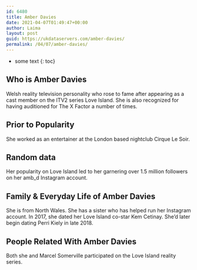 ```yaml
---
id: 6480
title: Amber Davies
date: 2021-04-07T01:49:47+00:00
author: Laima
layout: post
guid: https://ukdataservers.com/amber-davies/
permalink: /04/07/amber-davies/
---
```


* some text
{: toc}


## Who is Amber Davies
                  
                  
                  
Welsh reality television personality who rose to fame after appearing as a cast member on the ITV2 series Love Island. She is also recognized for having auditioned for The X Factor a number of times.
                  
              
            
              
            
                
                
                
## Prior to Popularity
                  
                  
                  
She worked as an entertainer at the London based nightclub Cirque Le Soir. 
                  
              
            
              
            
                
                
                
## Random data
                  
                  
                  
Her popularity on Love Island led to her garnering over 1.5 million followers on her amb_d Instagram account.
                  
              
            
              
            
                
                
                
## Family & Everyday Life of Amber Davies
                  
                  
                  
She is from North Wales. She has a sister who has helped run her Instagram account. In 2017, she dated her Love Island co-star Kem Cetinay. She&#8217;d later begin dating Perri Kiely in late 2018.
                  
              
            
              
            
                
                
                
## People Related With Amber Davies
                  
                  
                  
Both she and Marcel Somerville participated on the Love Island reality series.
                  
              
            
              
            
                
              
            
              
              
            
            
              
            
          
          
          